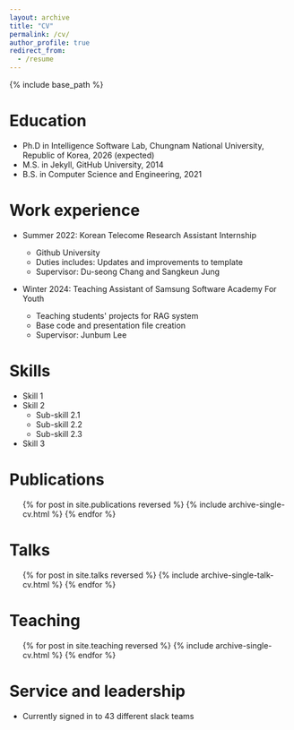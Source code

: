 ```yaml
---
layout: archive
title: "CV"
permalink: /cv/
author_profile: true
redirect_from:
  - /resume
---
```


{% include base_path %}

Education
======
* Ph.D in Intelligence Software Lab, Chungnam National University, Republic of Korea, 2026 (expected)
* M.S. in Jekyll, GitHub University, 2014
* B.S. in Computer Science and Engineering, 2021

Work experience
======
* Summer 2022: Korean Telecome Research Assistant Internship
  * Github University
  * Duties includes: Updates and improvements to template
  * Supervisor: Du-seong Chang and Sangkeun Jung

* Winter 2024: Teaching Assistant of Samsung Software Academy For Youth  
  * Teaching students' projects for RAG system
  * Base code and presentation file creation
  * Supervisor: Junbum Lee
  
Skills
======
* Skill 1
* Skill 2
  * Sub-skill 2.1
  * Sub-skill 2.2
  * Sub-skill 2.3
* Skill 3

Publications
======
  <ul>{% for post in site.publications reversed %}
    {% include archive-single-cv.html %}
  {% endfor %}</ul>
  
Talks
======
  <ul>{% for post in site.talks reversed %}
    {% include archive-single-talk-cv.html  %}
  {% endfor %}</ul>
  
Teaching
======
  <ul>{% for post in site.teaching reversed %}
    {% include archive-single-cv.html %}
  {% endfor %}</ul>
  
Service and leadership
======
* Currently signed in to 43 different slack teams
